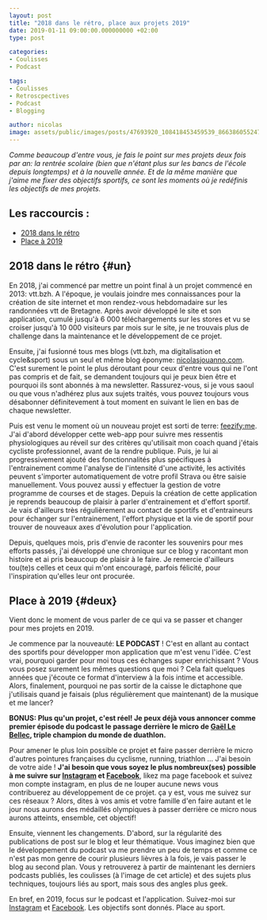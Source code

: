 ```yaml
---
layout: post
title: "2018 dans le rétro, place aux projets 2019"
date: 2019-01-11 09:00:00.000000000 +02:00
type: post

categories:
- Coulisses
- Podcast

tags:
- Coulisses
- Retroscpectives
- Podcast
- Blogging

author: nicolas
image: assets/public/images/posts/47693920_108418453459539_8663860552478568136_n.jpg
---
```

<em>Comme beaucoup d'entre vous, je fais le point sur mes projets deux fois par an: la rentrée scolaire (bien que n'étant plus sur les bancs de l'école depuis longtemps) et à la nouvelle année. Et de la même manière que j'aime me fixer des objectifs sportifs, ce sont les moments où je redéfinis les objectifs de mes projets.</em>

## Les raccourcis :

- [2018 dans le rétro](#un)
- [Place à 2019](#deux)

## 2018 dans le rétro {#un}

En 2018, j'ai commencé par mettre un point final à un projet commencé en 2013: vtt.bzh. A l'époque, je voulais joindre mes connaissances pour la création de site internet et mon rendez-vous hebdomadaire sur les randonnées vtt de Bretagne. Après avoir développé le site et son application, cumulé jusqu'à 6 000 téléchargements sur les stores et vu se croiser jusqu'à 10 000 visiteurs par mois sur le site, je ne trouvais plus de challenge dans la maintenance et le développement de ce projet.

Ensuite, j'ai fusionné tous mes blogs (vtt.bzh, ma digitalisation et cycle&sport) sous un seul et même blog éponyme: <a href="https://nicolasjouanno.com">nicolasjouanno.com</a>. C'est surement le point le plus déroutant pour ceux d'entre vous qui ne l'ont pas compris et de fait, se demandent toujours qui je peux bien être et pourquoi ils sont abonnés à ma newsletter. Rassurez-vous, si je vous saoul ou que vous n'adhérez plus aux sujets traités, vous pouvez toujours vous désabonner définitevement à tout moment en suivant le lien en bas de chaque newsletter.

Puis est venu le moment où un nouveau projet est sorti de terre: <a href="https://app.nicolasjouanno.com">feezify:me</a>. J'ai d'abord développer cette web-app pour suivre mes ressentis physiologiques au réveil sur des critères qu'utilisait mon coach quand j'étais cycliste professionnel, avant de la rendre publique. Puis, je lui ai progressivement ajouté des fonctionnalités plus spécifiques à l'entrainement comme l'analyse de l'intensité d'une activité, les activités peuvent s'importer automatiquement de votre profil Strava ou être saisie manuellement. Vous pouvez aussi y effectuer la gestion de votre programme de courses et de stages. Depuis la création de cette application je reprends beaucoup de plaisir à parler d'entrainement et d'effort sportif. Je vais d'ailleurs très régulièrement au contact de sportifs et d'entraineurs pour échanger sur l'entrainement, l'effort physique et la vie de sportif pour trouver de nouveaux axes d'évolution pour l'application.

Depuis, quelques mois, pris d'envie de raconter les souvenirs pour mes efforts passés, j'ai développé une chronique sur ce blog y racontant mon histoire et ai pris beaucoup de plaisir à le faire. Je remercie d'ailleurs tou(te)s celles et ceux qui m'ont encouragé, parfois félicité, pour l'inspiration qu'elles leur ont procurée.

## Place à 2019 {#deux}

Vient donc le moment de vous parler de ce qui va se passer et changer pour mes projets en 2019.

Je commence par la nouveauté: <strong>LE PODCAST</strong> ! C'est en allant au contact des sportifs pour développer mon application que m'est venu l'idée. C'est vrai, pourquoi garder pour moi tous ces échanges super enrichissant ? Vous vous posez surement les mêmes questions que moi ? Cela fait quelques années que j'écoute ce format d'interview à la fois intime et accessible. Alors, finalement, pourquoi ne pas sortir de la caisse le dictaphone que j'utilisais quand je faisais (plus régulièrement que maintenant) de la musique et me lancer?

<strong>BONUS: Plus qu'un projet, c'est réel! Je peux déjà vous annoncer comme premier épisode du podcast le passage derrière le micro de <a href="http://www.gael-lebellec.bzh/" target="_blank">Gaël Le Bellec</a>, triple champion du monde de duathlon.</strong> 

Pour amener le plus loin possible ce projet et faire passer derrière le micro d'autres pointures françaises du cyclisme, running, triathlon ... J'ai besoin de votre aide ! <strong>J'ai besoin que vous soyez le plus nombreux(ses) possible à me suivre sur <a href="https://www.instagram.com/nicolasjouanno" target="_blank">Instagram</a> et <a href="https://www.facebook.com/blog.nicolasjouanno/" target="_blank">Facebook</a></strong>, likez ma page facebook et suivez mon compte instagram, en plus de ne louper aucune news vous contribuerez au développement de ce projet. <span class="text-capitalize">ça</span> y est, vous me suivez sur ces réseaux ? Alors, dites à vos amis et votre famille d'en faire autant et le jour nous aurons des médaillés olympiques à passer derrière ce micro nous aurons atteints, ensemble, cet objectif!

Ensuite, viennent les changements. D'abord, sur la régularité des publications de post sur le blog et leur thématique. Vous imaginez bien que le développement du podcast va me prendre un peu de temps et comme ce n'est pas mon genre de courir plusieurs lièvres à la fois, je vais passer le blog au second plan. Vous y retrouverez à partir de maintenant les derniers podcasts publiés, les coulisses (à l'image de cet article) et des sujets plus techniques, toujours liés au sport, mais sous des angles plus geek.

En bref, en 2019, focus sur le podcast et l'application. Suivez-moi sur <a href="https://www.instagram.com/nicolasjouanno" target="_blank">Instagram</a> et <a href="https://www.facebook.com/blog.nicolasjouanno/" target="_blank">Facebook</a>. Les objectifs sont donnés. Place au sport.
